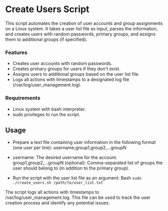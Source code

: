 # Create Users Script

This script automates the creation of user accounts and group assignments on a Linux system. It takes a user list file as input, parses the information, and creates users with random passwords, primary groups, and assigns them to additional groups (if specified).

### Features

- Creates user accounts with random passwords.
- Creates primary groups for users if they don't exist.
- Assigns users to additional groups based on the user list file.
- Logs all actions with timestamps to a designated log file (/var/log/user_management.log).

### Requirements

- Linux system with bash interpreter.
- sudo privileges to run the script.

## Usage

- Prepare a text file containing user information in the following format (one user per line):
  username;group1,group2,...groupN

- username: The desired username for the account.
  group1,group2,...groupN (optional): Comma-separated list of groups the user should belong to (in addition to the primary group).

- Run the script with the user list file as an argument:
  Bash
  `sudo ./create_users.sh /path/to/user_list.txt`

The script logs all actions with timestamps to /var/log/user_management.log. This file can be used to track the user creation process and identify any potential issues.
